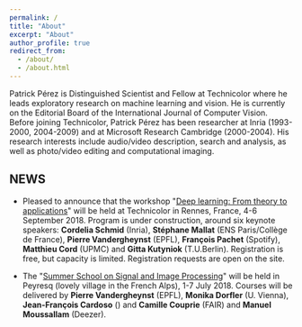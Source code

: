 ```yaml
---
permalink: /
title: "About"
excerpt: "About"
author_profile: true
redirect_from: 
  - /about/
  - /about.html
---
```


Patrick Pérez is Distinguished Scientist and Fellow at Technicolor where he leads exploratory research on machine learning and vision.  He is currently on the Editorial Board of the International Journal of Computer Vision. Before joining Technicolor, Patrick Pérez has been researcher at Inria (1993-2000, 2004-2009) and at Microsoft Research Cambridge (2000-2004). His research interests include audio/video description, search and analysis, as well as photo/video editing and computational imaging.

## NEWS

* Pleased to announce that the workshop "[Deep learning: From theory to applications](https://www.lebesgue.fr/content/sem2018-deeplearning)" will be held at Technicolor in Rennes, France, 4-6 September 2018. Program is under construction, around six keynote speakers: **Cordelia Schmid** (Inria), **Stéphane Mallat** (ENS Paris/Collège de France), **Pierre Vandergheynst** (EPFL), **François Pachet** (Spotify), **Matthieu Cord** (UPMC) and **Gitta Kutyniok** (T.U.Berlin). Registration is free, but capacity is limited. Registration requests are open on the site.

* The "[Summer School on Signal and Image Processing](http://www.gretsi.fr/peyresq18/cours.php)" will be held in Peyresq (lovely village in the French Alps), 1-7 July 2018. Courses will be delivered by **Pierre Vandergheynst** (EPFL), **Monika Dorfler** (U. Vienna), **Jean-François Cardoso** () and **Camille Couprie** (FAIR) and **Manuel Moussallam** (Deezer).
